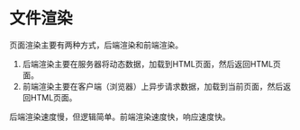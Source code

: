 # 文件渲染

页面渲染主要有两种方式，后端渲染和前端渲染。

1. 后端渲染主要在服务器将动态数据，加载到HTML页面，然后返回HTML页面。
2. 前端渲染主要在客户端（浏览器）上异步请求数据，加载到当前页面，然后返回HTML页面。

后端渲染速度慢，但逻辑简单。前端渲染速度快，响应速度快。